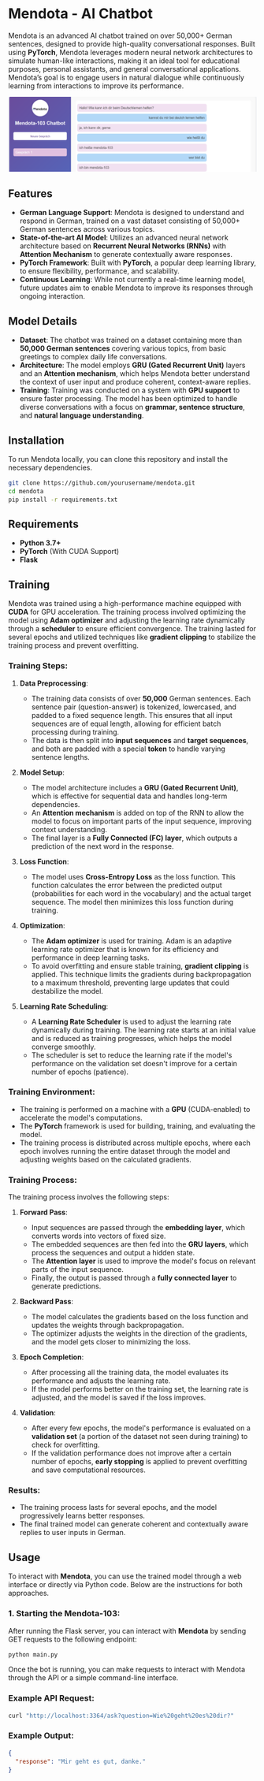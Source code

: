 # Mendota - AI Chatbot

Mendota is an advanced AI chatbot trained on over 50,000+ German sentences, designed to provide high-quality conversational responses. Built using **PyTorch**, Mendota leverages modern neural network architectures to simulate human-like interactions, making it an ideal tool for educational purposes, personal assistants, and general conversational applications. Mendota’s goal is to engage users in natural dialogue while continuously learning from interactions to improve its performance.

![Mendota Logo](images/chat.png)

## Features

- **German Language Support**: Mendota is designed to understand and respond in German, trained on a vast dataset consisting of 50,000+ German sentences across various topics.
- **State-of-the-art AI Model**: Utilizes an advanced neural network architecture based on **Recurrent Neural Networks (RNNs)** with **Attention Mechanism** to generate contextually aware responses.
- **PyTorch Framework**: Built with **PyTorch**, a popular deep learning library, to ensure flexibility, performance, and scalability.
- **Continuous Learning**: While not currently a real-time learning model, future updates aim to enable Mendota to improve its responses through ongoing interaction.

## Model Details

- **Dataset**: The chatbot was trained on a dataset containing more than **50,000 German sentences** covering various topics, from basic greetings to complex daily life conversations.
- **Architecture**: The model employs **GRU (Gated Recurrent Unit)** layers and an **Attention mechanism**, which helps Mendota better understand the context of user input and produce coherent, context-aware replies.
- **Training**: Training was conducted on a system with **GPU support** to ensure faster processing. The model has been optimized to handle diverse conversations with a focus on **grammar, sentence structure**, and **natural language understanding**.

## Installation

To run Mendota locally, you can clone this repository and install the necessary dependencies.

```bash
git clone https://github.com/yourusername/mendota.git
cd mendota
pip install -r requirements.txt
```
## Requirements
- **Python 3.7+**
- **PyTorch** (With CUDA Support)
- **Flask**
## Training

Mendota was trained using a high-performance machine equipped with **CUDA** for GPU acceleration. The training process involved optimizing the model using **Adam optimizer** and adjusting the learning rate dynamically through a **scheduler** to ensure efficient convergence. The training lasted for several epochs and utilized techniques like **gradient clipping** to stabilize the training process and prevent overfitting.

### Training Steps:

1. **Data Preprocessing**:
   - The training data consists of over **50,000** German sentences. Each sentence pair (question-answer) is tokenized, lowercased, and padded to a fixed sequence length. This ensures that all input sequences are of equal length, allowing for efficient batch processing during training.
   - The data is then split into **input sequences** and **target sequences**, and both are padded with a special **<pad> token** to handle varying sentence lengths.

2. **Model Setup**:
   - The model architecture includes a **GRU (Gated Recurrent Unit)**, which is effective for sequential data and handles long-term dependencies. 
   - An **Attention mechanism** is added on top of the RNN to allow the model to focus on important parts of the input sequence, improving context understanding.
   - The final layer is a **Fully Connected (FC) layer**, which outputs a prediction of the next word in the response.

3. **Loss Function**:
   - The model uses **Cross-Entropy Loss** as the loss function. This function calculates the error between the predicted output (probabilities for each word in the vocabulary) and the actual target sequence. The model then minimizes this loss function during training.

4. **Optimization**:
   - The **Adam optimizer** is used for training. Adam is an adaptive learning rate optimizer that is known for its efficiency and performance in deep learning tasks.
   - To avoid overfitting and ensure stable training, **gradient clipping** is applied. This technique limits the gradients during backpropagation to a maximum threshold, preventing large updates that could destabilize the model.

5. **Learning Rate Scheduling**:
   - A **Learning Rate Scheduler** is used to adjust the learning rate dynamically during training. The learning rate starts at an initial value and is reduced as training progresses, which helps the model converge smoothly.
   - The scheduler is set to reduce the learning rate if the model's performance on the validation set doesn't improve for a certain number of epochs (patience).

### Training Environment:
- The training is performed on a machine with a **GPU** (CUDA-enabled) to accelerate the model's computations.
- The **PyTorch** framework is used for building, training, and evaluating the model.
- The training process is distributed across multiple epochs, where each epoch involves running the entire dataset through the model and adjusting weights based on the calculated gradients.

### Training Process:

The training process involves the following steps:

1. **Forward Pass**: 
   - Input sequences are passed through the **embedding layer**, which converts words into vectors of fixed size.
   - The embedded sequences are then fed into the **GRU layers**, which process the sequences and output a hidden state.
   - The **Attention layer** is used to improve the model's focus on relevant parts of the input sequence.
   - Finally, the output is passed through a **fully connected layer** to generate predictions.

2. **Backward Pass**: 
   - The model calculates the gradients based on the loss function and updates the weights through backpropagation.
   - The optimizer adjusts the weights in the direction of the gradients, and the model gets closer to minimizing the loss.

3. **Epoch Completion**: 
   - After processing all the training data, the model evaluates its performance and adjusts the learning rate.
   - If the model performs better on the training set, the learning rate is adjusted, and the model is saved if the loss improves.
   
4. **Validation**:
   - After every few epochs, the model's performance is evaluated on a **validation set** (a portion of the dataset not seen during training) to check for overfitting.
   - If the validation performance does not improve after a certain number of epochs, **early stopping** is applied to prevent overfitting and save computational resources.

### Results:
- The training process lasts for several epochs, and the model progressively learns better responses.
- The final trained model can generate coherent and contextually aware replies to user inputs in German.
## Usage

To interact with **Mendota**, you can use the trained model through a web interface or directly via Python code. Below are the instructions for both approaches.

### 1. Starting the Mendota-103:

After running the Flask server, you can interact with **Mendota** by sending GET requests to the following endpoint:
```bash
python main.py
```
Once the bot is running, you can make requests to interact with Mendota through the API or a simple command-line interface.
### Example API Request:
```bash
curl "http://localhost:3364/ask?question=Wie%20geht%20es%20dir?"
```
### Example Output:
```json
{
  "response": "Mir geht es gut, danke."
}
```


